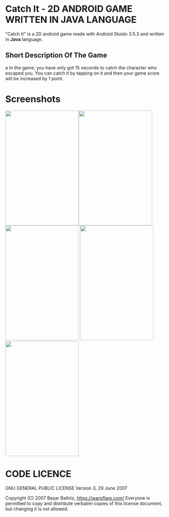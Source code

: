 # Catch It - 2D ANDROID GAME WRITTEN IN JAVA LANGUAGE
"Catch It" is a 2D android game made with Android Stuido 3.5.3 and written in **Java** language.

## Short Description Of The Game
a In the game, you have only got 15 seconds to catch the character who escaped you. You can catch it by tapping on it and then your game score will be increased by 1 point.



# Screenshots
<img src="https://user-images.githubusercontent.com/46977271/74268601-2fd17a00-4d19-11ea-898a-91801da42b88.png" width="230" height="360"><img src="https://user-images.githubusercontent.com/46977271/74268621-3829b500-4d19-11ea-9b48-d90441be14fe.png" width="230" height="360">
<img src="https://user-images.githubusercontent.com/46977271/74268639-411a8680-4d19-11ea-93e0-f625a0e86505.png" width="230" height="360">
<img src="https://user-images.githubusercontent.com/46977271/74268658-4972c180-4d19-11ea-89d6-71e9a86e3c70.png" width="230" height="360">
<img src="https://user-images.githubusercontent.com/46977271/74268674-4f68a280-4d19-11ea-9767-ba9e1304aa2b.png" width="230" height="360">



# CODE LICENCE
 GNU GENERAL PUBLIC LICENSE
                       Version 3, 29 June 2007

 Copyright (C) 2007 Başar Ballıöz, <https://warpflare.com/>
 Everyone is permitted to copy and distribute verbatim copies
 of this license document, but changing it is not allowed.



